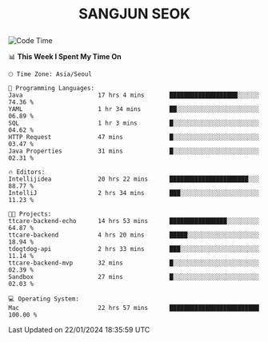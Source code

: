 <h1>
 <p align="center">
   SANGJUN SEOK
 </p>
</h1>

<!--START_SECTION:waka-->
![Code Time](http://img.shields.io/badge/Code%20Time-3%2C217%20hrs%206%20mins-blue)

📊 **This Week I Spent My Time On** 

```text
🕑︎ Time Zone: Asia/Seoul

💬 Programming Languages: 
Java                     17 hrs 4 mins       ███████████████████░░░░░░   74.36 % 
YAML                     1 hr 34 mins        ██░░░░░░░░░░░░░░░░░░░░░░░   06.89 % 
SQL                      1 hr 3 mins         █░░░░░░░░░░░░░░░░░░░░░░░░   04.62 % 
HTTP Request             47 mins             █░░░░░░░░░░░░░░░░░░░░░░░░   03.47 % 
Java Properties          31 mins             █░░░░░░░░░░░░░░░░░░░░░░░░   02.31 % 

🔥 Editors: 
Intellijidea             20 hrs 22 mins      ██████████████████████░░░   88.77 % 
IntelliJ                 2 hrs 34 mins       ███░░░░░░░░░░░░░░░░░░░░░░   11.23 % 

🐱‍💻 Projects: 
ttcare-backend-echo      14 hrs 53 mins      ████████████████░░░░░░░░░   64.87 % 
ttcare-backend           4 hrs 20 mins       █████░░░░░░░░░░░░░░░░░░░░   18.94 % 
tdogtdog-api             2 hrs 33 mins       ███░░░░░░░░░░░░░░░░░░░░░░   11.14 % 
ttcare-backend-mvp       32 mins             █░░░░░░░░░░░░░░░░░░░░░░░░   02.39 % 
Sandbox                  27 mins             █░░░░░░░░░░░░░░░░░░░░░░░░   02.03 % 

💻 Operating System: 
Mac                      22 hrs 57 mins      █████████████████████████   100.00 % 
```


 Last Updated on 22/01/2024 18:35:59 UTC
<!--END_SECTION:waka-->
